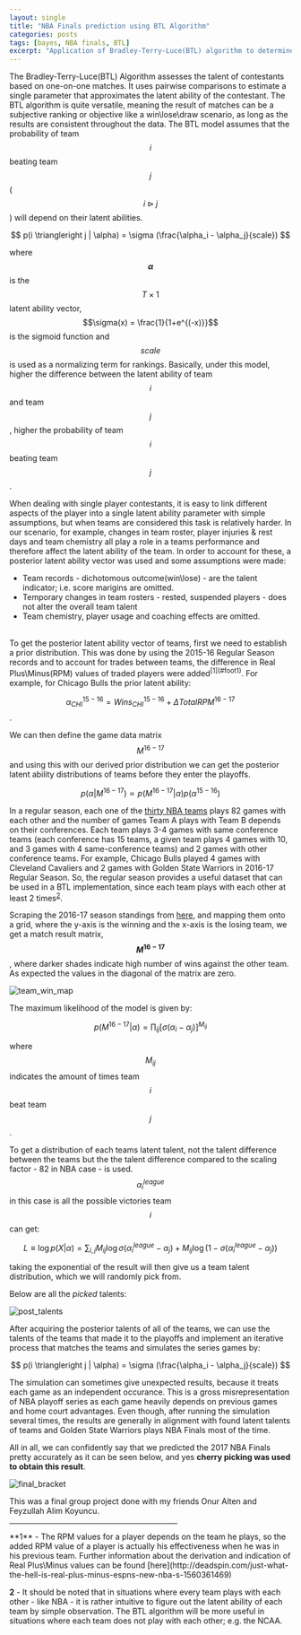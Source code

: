 ```yaml
---
layout: single
title: "NBA Finals prediction using BTL Algorithm"
categories: posts
tags: [bayes, NBA finals, BTL]
excerpt: "Application of Bradley-Terry-Luce(BTL) algorithm to determine the latent talent of NBA teams and simulating NBA Finals with these talents"
---
```


The Bradley-Terry-Luce(BTL) Algorithm assesses the talent of contestants based on one-on-one matches. It uses pairwise comparisons to estimate a single parameter that approximates the latent ability of the contestant. The BTL algorithm is quite versatile, meaning the result of matches can be a subjective ranking or objective like a win\lose\draw scenario, as long as the results are consistent throughout the data. The BTL model assumes that the probability of team $$i$$ beating team $$j$$ ($$i \triangleright j$$) will depend on their latent abilities.

$$ p(i \triangleright j | \alpha) = \sigma (\frac{\alpha_i - \alpha_j}{scale}) $$

where **$$\alpha$$** is the $$T \times 1$$ latent ability vector, $$\sigma(x) = \frac{1}{1+e^{(-x)}}$$ is the sigmoid function and $$scale$$ is used as a normalizing term for rankings. Basically, under this model, higher the difference between the latent ability of team $$i$$ and team $$j$$, higher the probability of team $$i$$ beating team $$j$$. 

When dealing with single player contestants, it is easy to link different aspects of the player into a single latent ability parameter with simple assumptions, but when teams are considered this task is relatively harder. In our scenario, for example, changes in team roster, player injuries & rest days and team chemistry all play a role in a teams performance and therefore affect the latent ability of the team. In order to account for these, a posterior latent ability vector was used and some assumptions were made:

* Team records - dichotomous outcome(win\lose) - are the talent indicator; i.e. score marigins are omitted.
* Temporary changes in team rosters - rested, suspended players - does not alter the overall team talent
* Team chemistry, player usage and coaching effects are omitted.

<br>
To get the posterior latent ability vector of teams, first we need to establish a prior distribution. This was done by using the 2015-16 Regular Season records and to account for trades between teams, the difference in Real Plus\Minus(RPM) values of traded players were added<sup>[1](#foot1)</sup>. For example, for Chicago Bulls the prior latent ability:

$$ \alpha_{CHI}^{15-16} = Wins_{CHI}^{15-16} + \Delta TotalRPM^{16-17} $$.

We can then define the game data matrix $$M^{16-17}$$ and using this with our derived prior distribution we can get the posterior latent ability distributions of teams before they enter the playoffs.

$$ p(\alpha|M^{16-17}) \propto p(M^{16-17}|\alpha)p(\alpha^{15-16})$$

In a regular season, each one of the [thirty NBA teams](http://www.nba.com/teams) plays 82 games with each other and the number of games Team A plays with Team B depends on their conferences. Each team plays 3-4 games with same conference teams (each conference has 15 teams, a given team plays 4 games with 10, and 3 games with 4 same-conference teams) and 2 games with other conference teams. For example, Chicago Bulls played 4 games with Cleveland Cavaliers and 2 games with Golden State Warriors in 2016-17 Regular Season. So, the regular season provides a useful dataset that can be used in a BTL implementation, since each team plays with each other at least 2 times<sup>[2](#foot1)</sup>.

Scraping the 2016-17 season standings from [here](https://www.basketball-reference.com/leagues/NBA_2017.html), and mapping them onto a grid, where the y-axis is the winning and the x-axis is the losing team, we get a match result matrix, **$$M^{16-17}$$**, where darker shades indicate high number of wins against the other team. As expected the values in the diagonal of the matrix are zero.

![team_win_map](/assets/images/NBABayes/win_map.png)

The maximum likelihood of the model is given by:

$$ p(M^{16-17}|\alpha) = \prod_{ij}[\sigma(\alpha_i-\alpha_j)]^{M_{ij}} $$

where $$M_{ij}$$ indicates the amount of times team $$i$$ beat team $$j$$.

To get a distribution of each teams latent talent, not the talent difference between the teams but the the talent difference compared to the scaling factor - 82 in NBA case - is used. $$\alpha^{league}_i$$ in this case is all the possible victories team $$i$$ can get:

$$ L \equiv \log p(X|\alpha) = \sum_{i,j} M_{ij}\log\sigma(\alpha^{league}_i-\alpha_j) + M_{ij}\log(1-\sigma(\alpha^{league}_i-\alpha_j))$$

taking the exponential of the result will then give us a team talent distribution, which we will randomly pick from.

Below are all the *picked* talents:

![post_talents](/assets/images/NBABayes/post_talents.png)

After acquiring the posterior talents of all of the teams, we can use the talents of the teams that made it to the playoffs and implement an iterative process that matches the teams and simulates the series games by:

$$ p(i \triangleright j | \alpha) = \sigma (\frac{\alpha_i - \alpha_j}{scale}) $$

The simulation can sometimes give unexpected results, because it treats each game as an independent occurance. This is a gross misrepresentation of NBA playoff series as each game heavily depends on previous games and home court advantages. Even though, after running the simulation several times, the results are generally in alignment with found latent talents of teams and Golden State Warriors plays NBA Finals most of the time.

All in all, we can confidently say that we predicted the 2017 NBA Finals pretty accurately as it can be seen below, and yes __cherry picking was used to obtain this result__.

![final_bracket](/assets/images/NBABayes/final_bracket.png) 

This was a final group project done with my friends Onur Alten and Feyzullah Alim Koyuncu. 
<a name="foot1"></a>
<hr style="width: 300px">
**1** - The RPM values for a player depends on the team he plays, so the added RPM value of a player is actually his effectiveness when he was in his previous team. Further information about the derivation and indication of Real Plus\Minus values can be found [here](http://deadspin.com/just-what-the-hell-is-real-plus-minus-espns-new-nba-s-1560361469)

**2** - It should be noted that in situations where every team plays with each other - like NBA - it is rather intuitive to figure out the latent ability of each team by simple observation. The BTL algorithm will be more useful in situations where each team does not play with each other; e.g. the NCAA.
